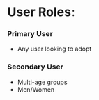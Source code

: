 # User Roles:
### Primary User
* Any user looking to adopt

### Secondary User
* Multi-age groups
* Men/Women
